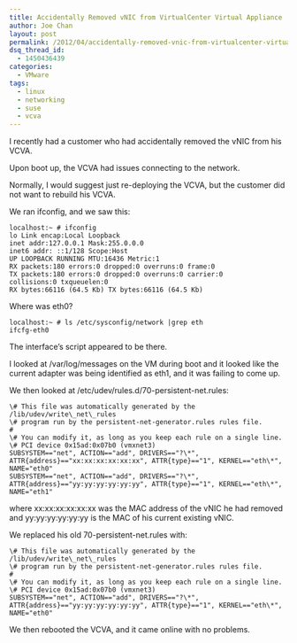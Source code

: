 ```yaml
---
title: Accidentally Removed vNIC from VirtualCenter Virtual Appliance
author: Joe Chan
layout: post
permalink: /2012/04/accidentally-removed-vnic-from-virtualcenter-virtual-appliance/
dsq_thread_id:
  - 1450436439
categories:
  - VMware
tags:
  - linux
  - networking
  - suse
  - vcva
---
```

I recently had a customer who had accidentally removed the vNIC from his VCVA.

Upon boot up, the VCVA had issues connecting to the network.

Normally, I would suggest just re-deploying the VCVA, but the customer did not want to rebuild his VCVA.

We ran ifconfig, and we saw this:

	  
	localhost:~ # ifconfig  
	lo Link encap:Local Loopback  
	inet addr:127.0.0.1 Mask:255.0.0.0  
	inet6 addr: ::1/128 Scope:Host  
	UP LOOPBACK RUNNING MTU:16436 Metric:1  
	RX packets:180 errors:0 dropped:0 overruns:0 frame:0  
	TX packets:180 errors:0 dropped:0 overruns:0 carrier:0  
	collisions:0 txqueuelen:0  
	RX bytes:66116 (64.5 Kb) TX bytes:66116 (64.5 Kb)  
	

Where was eth0?

	  
	localhost:~ # ls /etc/sysconfig/network |grep eth  
	ifcfg-eth0  
	

The interface&#8217;s script appeared to be there.

I looked at /var/log/messages on the VM during boot and it looked like the current adapter was being identified as eth1, and it was failing to come up.

We then looked at /etc/udev/rules.d/70-persistent-net.rules:

	  
	\# This file was automatically generated by the /lib/udev/write\_net\_rules  
	\# program run by the persistent-net-generator.rules rules file.  
	#  
	\# You can modify it, as long as you keep each rule on a single line.  
	\# PCI device 0x15ad:0x07b0 (vmxnet3)  
	SUBSYSTEM=="net", ACTION=="add", DRIVERS=="?\*", ATTR{address}=="xx:xx:xx:xx:xx:xx", ATTR{type}=="1", KERNEL=="eth\*", NAME="eth0"  
	SUBSYSTEM=="net", ACTION=="add", DRIVERS=="?\*", ATTR{address}=="yy:yy:yy:yy:yy:yy", ATTR{type}=="1", KERNEL=="eth\*", NAME="eth1"  
	

where xx:xx:xx:xx:xx:xx was the MAC address of the vNIC he had removed and yy:yy:yy:yy:yy:yy is the MAC of his current existing vNIC.

We replaced his old 70-persistent-net.rules with:

	  
	\# This file was automatically generated by the /lib/udev/write\_net\_rules  
	\# program run by the persistent-net-generator.rules rules file.  
	#  
	\# You can modify it, as long as you keep each rule on a single line.  
	\# PCI device 0x15ad:0x07b0 (vmxnet3)  
	SUBSYSTEM=="net", ACTION=="add", DRIVERS=="?\*", ATTR{address}=="yy:yy:yy:yy:yy:yy", ATTR{type}=="1", KERNEL=="eth\*", NAME="eth0"  
	

We then rebooted the VCVA, and it came online with no problems.

